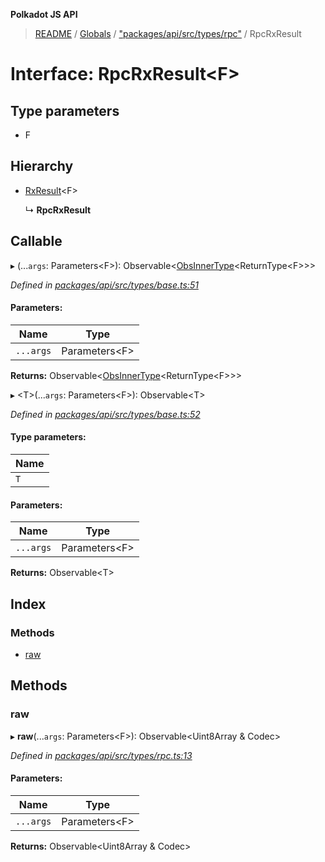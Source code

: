 **Polkadot JS API**

> [README](../README.md) / [Globals](../globals.md) / ["packages/api/src/types/rpc"](../modules/_packages_api_src_types_rpc_.md) / RpcRxResult

# Interface: RpcRxResult\<**F**>

## Type parameters

* F

## Hierarchy

* [RxResult](_packages_api_src_types_base_.rxresult.md)\<F>

  ↳ **RpcRxResult**

## Callable

▸ (...`args`: Parameters\<F>): Observable\<[ObsInnerType](../modules/_packages_api_src_types_base_.md#obsinnertype)\<ReturnType\<F>>>

*Defined in [packages/api/src/types/base.ts:51](https://github.com/polkadot-js/api/blob/c27e41be3/packages/api/src/types/base.ts#L51)*

#### Parameters:

Name | Type |
------ | ------ |
`...args` | Parameters\<F> |

**Returns:** Observable\<[ObsInnerType](../modules/_packages_api_src_types_base_.md#obsinnertype)\<ReturnType\<F>>>

▸ \<T>(...`args`: Parameters\<F>): Observable\<T>

*Defined in [packages/api/src/types/base.ts:52](https://github.com/polkadot-js/api/blob/c27e41be3/packages/api/src/types/base.ts#L52)*

#### Type parameters:

Name |
------ |
`T` |

#### Parameters:

Name | Type |
------ | ------ |
`...args` | Parameters\<F> |

**Returns:** Observable\<T>

## Index

### Methods

* [raw](_packages_api_src_types_rpc_.rpcrxresult.md#raw)

## Methods

### raw

▸ **raw**(...`args`: Parameters\<F>): Observable\<Uint8Array & Codec>

*Defined in [packages/api/src/types/rpc.ts:13](https://github.com/polkadot-js/api/blob/c27e41be3/packages/api/src/types/rpc.ts#L13)*

#### Parameters:

Name | Type |
------ | ------ |
`...args` | Parameters\<F> |

**Returns:** Observable\<Uint8Array & Codec>

